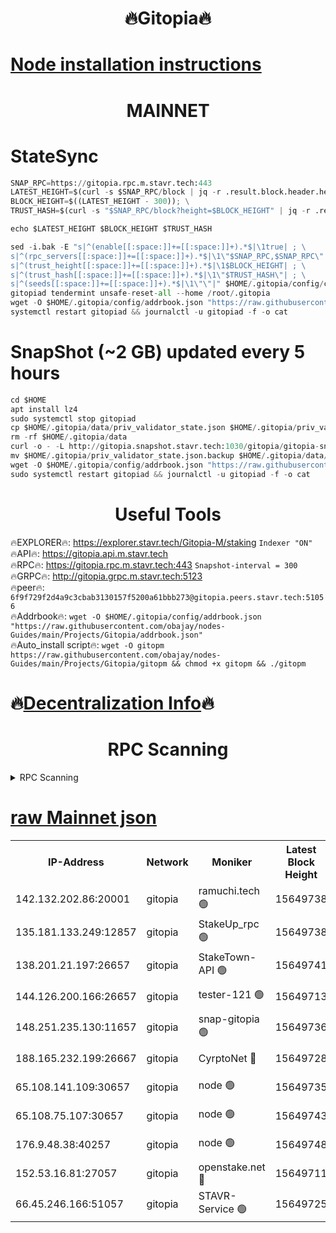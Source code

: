 <h1 align="center"> 🔥Gitopia🔥</h1>

[Node installation instructions](https://github.com/obajay/nodes-Guides/tree/main/Projects/Gitopia)
=

<h1 align="center"> MAINNET</h1>

# StateSync
```python
SNAP_RPC=https://gitopia.rpc.m.stavr.tech:443
LATEST_HEIGHT=$(curl -s $SNAP_RPC/block | jq -r .result.block.header.height); \
BLOCK_HEIGHT=$((LATEST_HEIGHT - 300)); \
TRUST_HASH=$(curl -s "$SNAP_RPC/block?height=$BLOCK_HEIGHT" | jq -r .result.block_id.hash)

echo $LATEST_HEIGHT $BLOCK_HEIGHT $TRUST_HASH

sed -i.bak -E "s|^(enable[[:space:]]+=[[:space:]]+).*$|\1true| ; \
s|^(rpc_servers[[:space:]]+=[[:space:]]+).*$|\1\"$SNAP_RPC,$SNAP_RPC\"| ; \
s|^(trust_height[[:space:]]+=[[:space:]]+).*$|\1$BLOCK_HEIGHT| ; \
s|^(trust_hash[[:space:]]+=[[:space:]]+).*$|\1\"$TRUST_HASH\"| ; \
s|^(seeds[[:space:]]+=[[:space:]]+).*$|\1\"\"|" $HOME/.gitopia/config/config.toml
gitopiad tendermint unsafe-reset-all --home /root/.gitopia
wget -O $HOME/.gitopia/config/addrbook.json "https://raw.githubusercontent.com/obajay/nodes-Guides/main/Projects/Gitopia/addrbook.json"
systemctl restart gitopiad && journalctl -u gitopiad -f -o cat
```
# SnapShot (~2 GB) updated every 5 hours
```python
cd $HOME
apt install lz4
sudo systemctl stop gitopiad
cp $HOME/.gitopia/data/priv_validator_state.json $HOME/.gitopia/priv_validator_state.json.backup
rm -rf $HOME/.gitopia/data
curl -o - -L http://gitopia.snapshot.stavr.tech:1030/gitopia/gitopia-snap.tar.lz4 | lz4 -c -d - | tar -x -C $HOME/.gitopia --strip-components 2
mv $HOME/.gitopia/priv_validator_state.json.backup $HOME/.gitopia/data/priv_validator_state.json
wget -O $HOME/.gitopia/config/addrbook.json "https://raw.githubusercontent.com/obajay/nodes-Guides/main/Projects/Gitopia/addrbook.json"
sudo systemctl restart gitopiad && journalctl -u gitopiad -f -o cat
```
 <h1 align="center"> Useful Tools</h1>

🔥EXPLORER🔥:      https://explorer.stavr.tech/Gitopia-M/staking  `Indexer "ON"` \
🔥API🔥: 			 		 https://gitopia.api.m.stavr.tech \
🔥RPC🔥:           https://gitopia.rpc.m.stavr.tech:443              `Snapshot-interval = 300` \
🔥GRPC🔥:          http://gitopia.grpc.m.stavr.tech:5123 \
🔥peer🔥:					 `6f9f729f2d4a9c3cbab3130157f5200a61bbb273@gitopia.peers.stavr.tech:51056` \
🔥Addrbook🔥:    ```wget -O $HOME/.gitopia/config/addrbook.json "https://raw.githubusercontent.com/obajay/nodes-Guides/main/Projects/Gitopia/addrbook.json"``` \
🔥Auto_install script🔥: ```wget -O gitopm https://raw.githubusercontent.com/obajay/nodes-Guides/main/Projects/Gitopia/gitopm && chmod +x gitopm && ./gitopm```

🔥[Decentralization Info](https://github.com/obajay/StateSync-snapshots/tree/main/Projects/Gitopia/Decentralization)🔥
=

<h1 align="center"> RPC Scanning</h1>

<details>
<summary>RPC Scanning</summary>

<h2 align="center"> We scan nodes in real time every 4 hours. And we provide the final result of RPC endpoints.
We cannot influence the operation of these nodes in any way. </h2>


```python
If Voting Power is higher than 0 --> then the Node is a validator of the network and may be subject to attack and be a potential threat to the chain.
```
```python
We marked such validators with a red symbol
```

</details>

[raw Mainnet json](https://rpc-check.gitopm.stavr.tech/gitopm/rpc-gitopm-result.json)
=

<table><tr><th>IP-Address</th><th>Network</th><th>Moniker</th><th>Latest Block Height</th><th>Earliest Block Height</th><th>Catching Up</th><th>Tx Index</th><th>Voting Power</th><th>Scan Time</th></tr><tr><td>142.132.202.86:20001</td><td>gitopia</td><td>ramuchi.tech 🟢</td><td>15649738</td><td>6548337</td><td>False</td><td>on</td><td>0</td><td>2024-03-20T20:31:28.763115978UTC</td></tr><tr><td>135.181.133.249:12857</td><td>gitopia</td><td>StakeUp_rpc 🟢</td><td>15649738</td><td>8010001</td><td>False</td><td>on</td><td>0</td><td>2024-03-20T20:31:29.092315958UTC</td></tr><tr><td>138.201.21.197:26657</td><td>gitopia</td><td>StakeTown-API 🟢</td><td>15649741</td><td>12733501</td><td>False</td><td>on</td><td>0</td><td>2024-03-20T20:31:33.449542112UTC</td></tr><tr><td>144.126.200.166:26657</td><td>gitopia</td><td>tester-121 🟢</td><td>15649713</td><td>12832814</td><td>False</td><td>off</td><td>0</td><td>2024-03-20T20:30:50.467086554UTC</td></tr><tr><td>148.251.235.130:11657</td><td>gitopia</td><td>snap-gitopia 🟢</td><td>15649736</td><td>14941501</td><td>False</td><td>on</td><td>0</td><td>2024-03-20T20:31:26.504339767UTC</td></tr><tr><td>188.165.232.199:26667</td><td>gitopia</td><td>CyrptoNet 🔴</td><td>15649728</td><td>15044042</td><td>False</td><td>off</td><td>18672</td><td>2024-03-20T20:31:13.643035273UTC</td></tr><tr><td>65.108.141.109:30657</td><td>gitopia</td><td>node 🟢</td><td>15649735</td><td>15095965</td><td>False</td><td>on</td><td>0</td><td>2024-03-20T20:31:24.218647523UTC</td></tr><tr><td>65.108.75.107:30657</td><td>gitopia</td><td>node 🟢</td><td>15649743</td><td>15146660</td><td>False</td><td>on</td><td>0</td><td>2024-03-20T20:31:37.823766750UTC</td></tr><tr><td>176.9.48.38:40257</td><td>gitopia</td><td>node 🟢</td><td>15649748</td><td>15437001</td><td>False</td><td>on</td><td>0</td><td>2024-03-20T20:31:44.162576928UTC</td></tr><tr><td>152.53.16.81:27057</td><td>gitopia</td><td>openstake.net 🔴</td><td>15649711</td><td>15603701</td><td>False</td><td>off</td><td>61155</td><td>2024-03-20T20:30:48.146280339UTC</td></tr><tr><td>66.45.246.166:51057</td><td>gitopia</td><td>STAVR-Service 🟢</td><td>15649725</td><td>15640501</td><td>False</td><td>on</td><td>0</td><td>2024-03-20T20:31:09.339932161UTC</td></tr></table>
